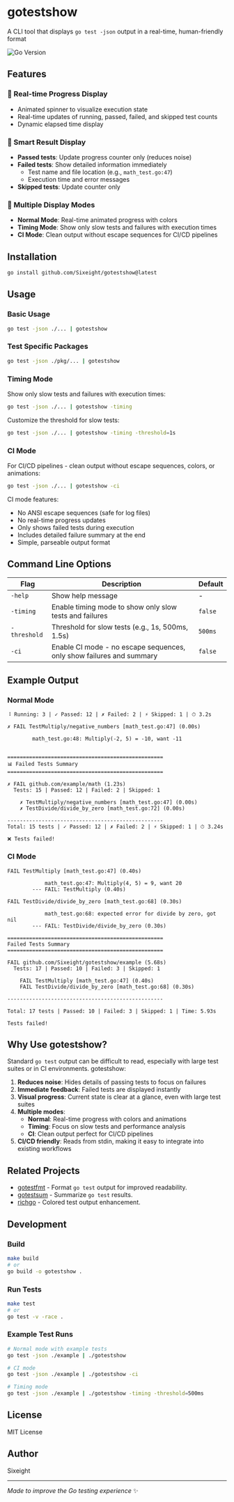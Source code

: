# gotestshow

A CLI tool that displays `go test -json` output in a real-time, human-friendly format

![Go Version](https://img.shields.io/badge/Go-1.24.3%2B-blue.svg)

## Features

### 🚀 Real-time Progress Display

- Animated spinner to visualize execution state
- Real-time updates of running, passed, failed, and skipped test counts
- Dynamic elapsed time display

### 🎯 Smart Result Display

- **Passed tests**: Update progress counter only (reduces noise)
- **Failed tests**: Show detailed information immediately
  - Test name and file location (e.g., `math_test.go:47`)
  - Execution time and error messages
- **Skipped tests**: Update counter only

### 🔧 Multiple Display Modes

- **Normal Mode**: Real-time animated progress with colors
- **Timing Mode**: Show only slow tests and failures with execution times
- **CI Mode**: Clean output without escape sequences for CI/CD pipelines

## Installation

```bash
go install github.com/Sixeight/gotestshow@latest
```

## Usage

### Basic Usage

```bash
go test -json ./... | gotestshow
```

### Test Specific Packages

```bash
go test -json ./pkg/... | gotestshow
```

### Timing Mode

Show only slow tests and failures with execution times:

```bash
go test -json ./... | gotestshow -timing
```

Customize the threshold for slow tests:

```bash
go test -json ./... | gotestshow -timing -threshold=1s
```

### CI Mode

For CI/CD pipelines - clean output without escape sequences, colors, or animations:

```bash
go test -json ./... | gotestshow -ci
```

CI mode features:
- No ANSI escape sequences (safe for log files)
- No real-time progress updates
- Only shows failed tests during execution
- Includes detailed failure summary at the end
- Simple, parseable output format

## Command Line Options

| Flag | Description | Default |
|------|-------------|---------|
| `-help` | Show help message | - |
| `-timing` | Enable timing mode to show only slow tests and failures | `false` |
| `-threshold` | Threshold for slow tests (e.g., 1s, 500ms, 1.5s) | `500ms` |
| `-ci` | Enable CI mode - no escape sequences, only show failures and summary | `false` |

## Example Output

### Normal Mode

```
⠸ Running: 3 | ✓ Passed: 12 | ✗ Failed: 2 | ⚡ Skipped: 1 | ⏱ 3.2s

✗ FAIL TestMultiply/negative_numbers [math_test.go:47] (0.00s)

        math_test.go:48: Multiply(-2, 5) = -10, want -11
        

==================================================
📊 Failed Tests Summary
==================================================

✗ FAIL github.com/example/math (1.23s)
  Tests: 15 | Passed: 12 | Failed: 2 | Skipped: 1

    ✗ TestMultiply/negative_numbers [math_test.go:47] (0.00s)
    ✗ TestDivide/divide_by_zero [math_test.go:72] (0.00s)

--------------------------------------------------
Total: 15 tests | ✓ Passed: 12 | ✗ Failed: 2 | ⚡ Skipped: 1 | ⏱ 3.24s

❌ Tests failed!
```

### CI Mode

```
FAIL TestMultiply [math_test.go:47] (0.40s)

            math_test.go:47: Multiply(4, 5) = 9, want 20
        --- FAIL: TestMultiply (0.40s)

FAIL TestDivide/divide_by_zero [math_test.go:68] (0.30s)

            math_test.go:68: expected error for divide by zero, got nil
        --- FAIL: TestDivide/divide_by_zero (0.30s)

==================================================
Failed Tests Summary
==================================================

FAIL github.com/Sixeight/gotestshow/example (5.68s)
  Tests: 17 | Passed: 10 | Failed: 3 | Skipped: 1

    FAIL TestMultiply [math_test.go:47] (0.40s)
    FAIL TestDivide/divide_by_zero [math_test.go:68] (0.30s)

--------------------------------------------------

Total: 17 tests | Passed: 10 | Failed: 3 | Skipped: 1 | Time: 5.93s

Tests failed!
```

## Why Use gotestshow?

Standard `go test` output can be difficult to read, especially with large test suites or in CI environments. gotestshow:

1. **Reduces noise**: Hides details of passing tests to focus on failures
2. **Immediate feedback**: Failed tests are displayed instantly
3. **Visual progress**: Current state is clear at a glance, even with large test suites
4. **Multiple modes**: 
   - **Normal**: Real-time progress with colors and animations
   - **Timing**: Focus on slow tests and performance analysis
   - **CI**: Clean output perfect for CI/CD pipelines
5. **CI/CD friendly**: Reads from stdin, making it easy to integrate into existing workflows

## Related Projects

- [gotestfmt](https://github.com/GoTestTools/gotestfmt) - Format `go test` output for improved readability.
- [gotestsum](https://github.com/gotestyourself/gotestsum) - Summarize `go test` results.
- [richgo](https://github.com/kyoh86/richgo) - Colored test output enhancement.


## Development

### Build

```bash
make build
# or
go build -o gotestshow .
```

### Run Tests

```bash
make test
# or
go test -v -race .
```

### Example Test Runs

```bash
# Normal mode with example tests
go test -json ./example | ./gotestshow

# CI mode
go test -json ./example | ./gotestshow -ci

# Timing mode
go test -json ./example | ./gotestshow -timing -threshold=500ms
```

## License

MIT License

## Author

Sixeight

---

*Made to improve the Go testing experience* ✨

